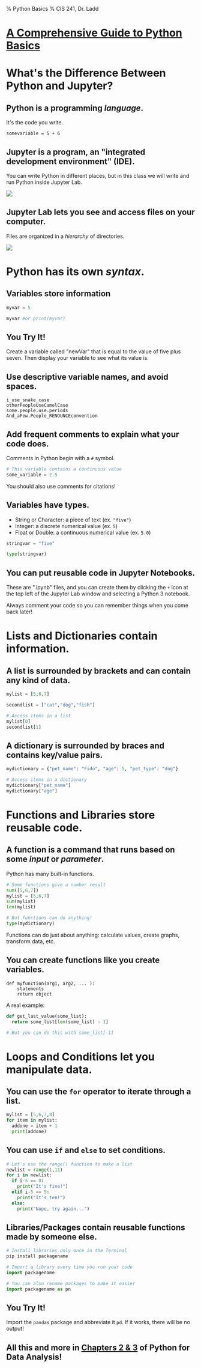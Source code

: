 % Python Basics
% CIS 241, Dr. Ladd

# [A Comprehensive Guide to Python Basics](https://melaniewalsh.github.io/Intro-Cultural-Analytics/02-Python/00-Python.html)

# What's the Difference Between Python and Jupyter?

## Python is a programming *language*.

It's the code you write.

`somevariable = 5 + 6`

## Jupyter is a program, an "integrated development environment" (IDE).

You can write Python in different places, but in this class we will write and run Python inside Jupyter Lab.

![](img/jupyter_blank.png)

## Jupyter Lab lets you see and access files on your computer.

Files are organized in a *hierarchy* of directories.

![](img/jupyter_blank.png)

# Python has its own *syntax*.

## Variables store information

```python
myvar = 5

myvar #or print(myvar)
```

## You Try It!

Create a variable called "newVar" that is equal to the value of five plus seven. Then display your variable to see what its value is.

## Use descriptive variable names, and avoid spaces.

```
i_use_snake_case
otherPeopleUseCamelCase
some.people.use.periods
And_aFew.People_RENOUNCEconvention
```

## Add frequent comments to explain what your code does.

Comments in Python begin with a `#` symbol.

```python
# This variable contains a continuous value
some_variable = 2.5
```

You should also use comments for citations!

## Variables have types.

- String or Character: a piece of text (ex. `"five"`)
- Integer: a discrete numerical value (ex. `5`)
- Float or Double: a continuous numerical value (ex. `5.0`)

```python
stringvar = "five"

type(stringvar)
```

## You can put reusable code in Jupyter Notebooks.

These are ".ipynb" files, and you can create them by clicking the `+` icon at the top left of the Jupyter Lab window and selecting a Python 3 notebook.

Always comment your code so you can remember things when you come back later!

# Lists and Dictionaries contain information.

## A list is surrounded by brackets and can contain any kind of data.

```python
mylist = [5,6,7]

secondlist = ["cat","dog","fish"]

# Access items in a list
mylist[0]
secondlist[1]
```

## A dictionary is surrounded by braces and contains key/value pairs.

```python
mydictionary = {"pet_name": "Fido", "age": 5, "pet_type": "dog"}

# Access items in a dictionary
mydictionary["pet_name"]
mydictionary["age"]
```

# Functions and Libraries store reusable code.

## A function is a command that runs based on some *input* or *parameter*.

Python has many built-in functions.

```python
# Some functions give a number result
sum([5,6,7])
mylist = [5,6,7]
sum(mylist)
len(mylist)

# But functions can do anything! 
type(mydictionary)
```

Functions can do just about anything: calculate values, create graphs, transform data, etc.

## You can create functions like you create variables.

```
def myfunction(arg1, arg2, ... ):
	statements
	return object
```

A real example:

```python
def get_last_value(some_list):
  return some_list[len(some_list) - 1]

# But you can do this with some_list[-1]
```

# Loops and Conditions let you manipulate data.

## You can use the `for` operator to iterate through a list.

```python
mylist = [5,6,7,8]
for item in mylist:
  addone = item + 1
  print(addone)
```

## You can use `if` and `else` to set conditions.

```python
# Let's use the range() function to make a list
newlist = range(1,11) 
for i in newlist:
  if i-5 == 0:
    print("It's five!")
  elif i-5 == 5:
    print("It's ten!")
  else:
    print("Nope, try again...")
```

## Libraries/Packages contain reusable functions made by someone else.

```python
# Install libraries only once in the Terminal 
pip install packagename

# Import a library every time you run your code
import packagename

# You can also rename packages to make it easier
import packagename as pn
```

## You Try It!

Import the `pandas` package and abbreviate it `pd`. If it works, there will be no output!

## All this and more in [Chapters 2 & 3](https://wesmckinney.com/book/python-builtin.html) of Python for Data Analysis!
